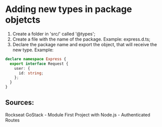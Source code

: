 # Adding new types in package objetcts

1. Create a folder in 'src/' called '@types'; 
2. Create a file with the name of the package. Example: express.d.ts;
3. Declare the package name and export the object, that will receive the new type. Example:
```typescript
declare namespace Express {
  export interface Request {
    user: {
      id: string;
    };
  }
}
```

## Sources:
Rockseat GoStack - Module First Project with Node.js - Authenticated Routes
